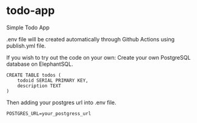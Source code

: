# todo-app
Simple Todo App

.env file will be created automatically through Github Actions using publish.yml file.

If you wish to try out the code on your own:
Create your own PostgreSQL database on ElephantSQL.
```
CREATE TABLE todos (
    todoid SERIAL PRIMARY KEY,
    description TEXT
)
```
Then adding your postgres url into .env file.
```
POSTGRES_URL=your_postgress_url
```
